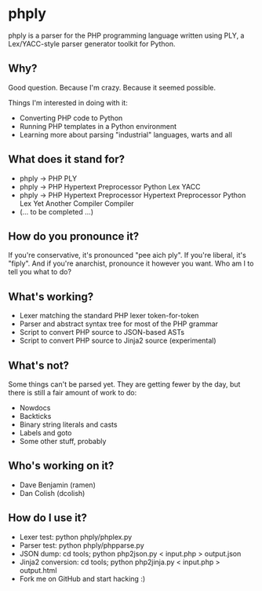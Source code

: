 # phply

phply is a parser for the PHP programming language written using PLY, a
Lex/YACC-style parser generator toolkit for Python.

## Why?

Good question. Because I'm crazy. Because it seemed possible.

Things I'm interested in doing with it:

* Converting PHP code to Python
* Running PHP templates in a Python environment
* Learning more about parsing "industrial" languages, warts and all

## What does it stand for?

* phply -> PHP PLY
* phply -> PHP Hypertext Preprocessor Python Lex YACC
* phply -> PHP Hypertext Preprocessor Hypertext Preprocessor Python Lex Yet Another Compiler Compiler
* (... to be completed ...)

## How do you pronounce it?

If you're conservative, it's pronounced "pee aich ply". If you're liberal,
it's "fiply". And if you're anarchist, pronounce it however you want. Who am I
to tell you what to do?

## What's working?

* Lexer matching the standard PHP lexer token-for-token
* Parser and abstract syntax tree for most of the PHP grammar
* Script to convert PHP source to JSON-based ASTs
* Script to convert PHP source to Jinja2 source (experimental)

## What's not?

Some things can't be parsed yet. They are getting fewer by the day, but there
is still a fair amount of work to do:

* Nowdocs
* Backticks
* Binary string literals and casts
* Labels and goto
* Some other stuff, probably

## Who's working on it?

* Dave Benjamin (ramen)
* Dan Colish (dcolish)

## How do I use it?

* Lexer test: python phply/phplex.py
* Parser test: python phply/phpparse.py
* JSON dump: cd tools; python php2json.py < input.php > output.json
* Jinja2 conversion: cd tools; python php2jinja.py < input.php > output.html
* Fork me on GitHub and start hacking :)
